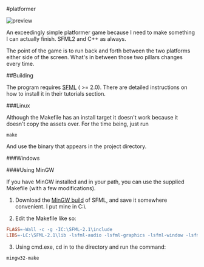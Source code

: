 #platformer

![preview](https://raw.github.com/kirbyman62/platformer/master/preview.png)

An exceedingly simple platformer game because I need to make something I can actually finish. SFML2 and C++ as always.

The point of the game is to run back and forth between the two platforms either side of the screen. What's in between those two pillars changes every time.

##Building

The program requires [SFML](http://www.sfml-dev.org) ( >= 2.0). There are detailed instructions on how to install it in their tutorials section.

###Linux

Although the Makefile has an install target it doesn't work because it doesn't copy the assets over. For the time being, just run

```
make
```

And use the binary that appears in the project directory.

###Windows

####Using MinGW

If you have MinGW installed and in your path, you can use the supplied Makefile (with a few modifications).

1) Download the [MinGW build](http://sfml-dev.org/download/sfml/2.1/SFML-2.1-windows-gcc-4.7-mingw-32bits.zip) 
of SFML, and save it somewhere convenient. I put mine in C:\

2) Edit the Makefile like so:

```Makefile
FLAGS=-Wall -c -g -IC:\SFML-2.1\include
LIBS=-LC:\SFML-2.1\lib -lsfml-audio -lsfml-graphics -lsfml-window -lsfml-system
```

3) Using cmd.exe, cd in to the directory and run the command:

```
mingw32-make
```